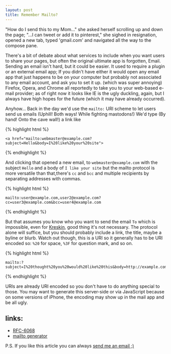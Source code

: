 ```yaml
---
layout: post
title: Remember Mailto?
---
```


"How do I send this to my Mom..." she asked herself scrolling up and down the page;
"...I can tweet or add it to pinterest," she sighed in resignation<!--more-->,
opened a new tab, typed 'gmail.com' and navigated all the way to the compose pane.

There's a bit of debate about what services to include when you want users to share your pages, but often the original ultimate app is forgotten, Email.
Sending an email isn't hard, but it could be easier. It used to require a plugin or an external email app;
If you didn't have either it would open any email app that just happens to be on your computer but probably not associated to any email account, and ask you to set it up.
(which was super annoying) Firefox, Opera, and Chrome all reportedly to take you to your web-based e-mail provider; as of right now it looks like IE is the ugly duckling, again, but I always have high hopes for the future (which it may have already occurred).

Anyhow... Back in the day we'd use the `mailto:` URI scheme to let users send us emails (Uphill! Both ways! While fighting mastodons!) We'd type (By hand! Onto the cave wall!) a link like

{% highlight html %}

    <a href="mailto:webmaster@example.com?subject=Hello&body=I%20like%20your%20site">

{% endhighlight %}


And clicking that opened a new email, to `webmaster@example.com` with the subject
`Hello` and a body of `I like your site` but the mailto protocol is more versatile
than that,there's `cc` and `bcc` and multiple recipients by separating addresses with commas.

{% highlight html %}

    mailto:user@example.com,user2@example.com?cc=user3@example.com&bcc=user4@example.com

{% endhighlight %}

But that assumes you know who you want to send the email `To` which is
impossible, even for [Kreskin][0], good thing it's not necessary. The protocol
alone will suffice, but you should probably include a link, the title, maybe a
byline or blurb. Watch out though, this is a URI so it generally has to be
URI encoded so: `%20` for space, `%3F` for question mark, and so on.

{% highlight html %}

    mailto:?subject=I%20thought%20you%20would%20like%20this&body=http://example.com/some/page

{% endhighlight %}

URIs are already URI encoded so you don't have to do anything special to those.
You may want to generate this server-side or via JavaScript because on some
versions of iPhone, the encoding may show up in the mail app and be all ugly.


## links:

* [RFC-6068](http://www.ietf.org/rfc/rfc6068.txt)
* [mailto generator](http://www.mailto.co.uk/)

P.S. If you like this article you can always [send me an email ;)](mailto:me@jkirchartz.com?subject=Thanks%20For%20Reminding%20Me%20About%20Mailto&body=Can%20I%20have%20your%20autograph)

[0]: http://en.wikipedia.org/wiki/Kreskin
